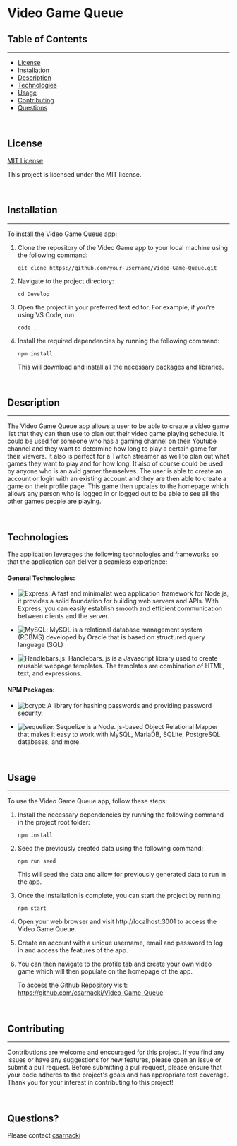 # Video Game Queue

## Table of Contents
---
* [License](#license)
* [Installation](#installation)
* [Description](#description)
* [Technologies](#technologies)
* [Usage](#usage)
* [Contributing](#contributing)
* [Questions](#questions)

<br>

## License 

[MIT License](./LICENSE) <br>

This project is licensed under the MIT license.

<br>

## Installation
---
To install the Video Game Queue app: 

1. Clone the repository of the Video Game app to your local machine using the following command:

    `git clone https://github.com/your-username/Video-Game-Queue.git`

2. Navigate to the project directory:

    `cd Develop`

3. Open the project in your preferred text editor. For example, if you're using VS Code, run:

    `code .`

4. Install the required dependencies by running the following command:

    `npm install`

    This will download and install all the necessary packages and libraries.

<br>


## Description
---
The Video Game Queue app allows a user to be able to create a video game list that they can then use to plan out their video game playing schedule. It could be used for someone who has a gaming channel on their Youtube channel and they want to determine how long to play a certain
game for their viewers. It also is perfect for a Twitch streamer as well to plan out what games they want to play and for how long. It also of 
course could be used by anyone who is an avid gamer themselves. The user is able to create an account or login with an existing account and they
are then able to create a game on their profile page. This game then updates to the homepage which allows any person who is logged in or logged out to be able to see all the other games people are playing.

<br>

## Technologies

The application leverages the following technologies and frameworks so that the application can deliver a seamless experience:

#### General Technologies:

- ![Express](https://img.shields.io/badge/Express.js-404D59?style=for-the-badge&logo=express&logoColor=white): 
A fast and minimalist web application framework for Node.js, it provides a solid foundation for building web servers and APIs. With Express, you can easily establish smooth and efficient communication between clients and the server.

- ![MySQL](https://img.shields.io/badge/MySQL-404D59?style=for-the-badge&logo=mysql&logoColor=white):
MySQL is a relational database management system (RDBMS) developed by Oracle that is based on structured query language (SQL)

- ![Handlebars.js](https://img.shields.io/badge/MySQL-323RGH?style=for-the-badge&logo=handlebars&logoColor=white):
Handlebars. js is a Javascript library used to create reusable webpage templates. The templates are combination of HTML, text, and expressions.


#### NPM Packages:

- ![bcrypt](https://img.shields.io/badge/bcrypt-004D40?style=for-the-badge&logo=npm&logoColor=white): A library for hashing passwords and providing password security.

- ![sequelize](https://img.shields.io/badge/Sequelize-61DAFB?style=for-the-badge&logo=sequelize&logoColor=white):
Sequelize is a Node. js-based Object Relational Mapper that makes it easy to work with MySQL, MariaDB, SQLite, PostgreSQL databases, and more. 

<br>

## Usage 
---
To use the Video Game Queue app, follow these steps:

1. Install the necessary dependencies by running the following command in the project root folder:

    `npm install`

2. Seed the previously created data using the following command:

    `npm run seed`

    This will seed the data and allow for previously generated data to run in the app.

3. Once the installation is complete, you can start the project by running:

    `npm start`

4. Open your web browser and visit http://localhost:3001 to access the Video Game Queue.

5. Create an account with a unique username, email and password to log in and access the features of the app.

6. You can then navigate to the profile tab and create your own video game which will then populate on the homepage of the app.


    To access the Github Repository visit:
    https://github.com/csarnacki/Video-Game-Queue

<br>


## Contributing 
---
Contributions are welcome and encouraged for this project. If you find any issues or have any suggestions for new features, please open an issue or submit a pull request. Before submitting a pull request, please ensure that your code adheres to the project's goals and has appropriate test coverage. Thank you for your interest in contributing to this project!

<br>

## Questions?
Please contact [csarnacki](https://github.com/csarnacki)